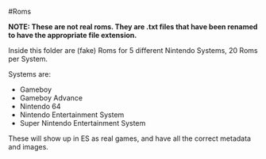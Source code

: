 #Roms

**NOTE: These are not real roms. They are .txt files that have been renamed to have the appropriate file extension.**

Inside this folder are (fake) Roms for 5 different Nintendo Systems, 20 Roms per System.

Systems are:
- Gameboy
- Gameboy Advance
- Nintendo 64
- Nintendo Entertainment System
- Super Nintendo Entertainment System

These will show up in ES as real games, and have all the correct metadata and images.
